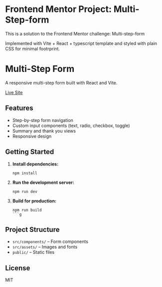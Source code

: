 # Frontend Mentor Project: Multi-Step-form 

This is a solution to the Frontend Mentor challenge: Multi-step-form

Implemented with Vite + React + typescript template and styled with plain CSS for minimal footrprint.
# Multi-Step Form

A responsive multi-step form built with React and Vite.

[Live Site](https://strong-division.surge.sh/)

## Features

- Step-by-step form navigation
- Custom input components (text, radio, checkbox, toggle)
- Summary and thank you views
- Responsive design

## Getting Started

1. **Install dependencies:**
	```
	npm install
	```

2. **Run the development server:**
	```
	npm run dev
	```

3. **Build for production:**
	```
	npm run build
	```g

## Project Structure

- `src/components/` – Form components
- `src/assets/` – Images and fonts
- `public/` – Static files

## License

MIT

